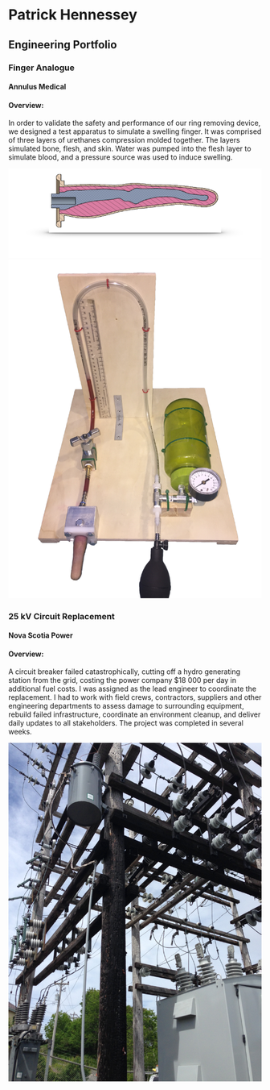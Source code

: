 # Patrick Hennessey 
## Engineering Portfolio

### Finger Analogue 
#### Annulus Medical
#### Overview:
In order to validate the safety and performance of our ring removing device,
we designed a test apparatus to simulate a swelling finger. It was comprised
of three layers of urethanes compression molded together. The layers
simulated bone, flesh, and skin. Water was pumped into the flesh layer to
simulate blood, and a pressure source was used to induce swelling.

![Swelling Finger](https://github.com/Codemaster2018/Codemaster2018.github.io/blob/master/Finger%20Cross%20Section%20copy.png)
![Swelling Test Apparatus](https://github.com/Codemaster2018/Codemaster2018.github.io/blob/master/Test%20Rig%20V1.png)

### 25 kV Circuit Replacement 
#### Nova Scotia Power
#### Overview:
A circuit breaker failed catastrophically, cutting off a hydro generating station
from the grid, costing the power company $18 000 per day in additional fuel
costs. I was assigned as the lead engineer to coordinate the replacement. I
had to work with field crews, contractors, suppliers and other engineering
departments to assess damage to surrounding equipment, rebuild failed
infrastructure, coordinate an environment cleanup, and deliver daily updates
to all stakeholders. The project was completed in several weeks.

![25 kV Circuit](https://github.com/Codemaster2018/Codemaster2018.github.io/blob/master/IMG_5703%202.JPG)

